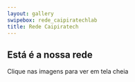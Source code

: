 ```yaml
---
layout: gallery
swipebox: rede_caipiratechlab
title: Rede Caipiratech
---
```


## Está é a nossa rede

Clique nas imagens para ver em tela cheia



